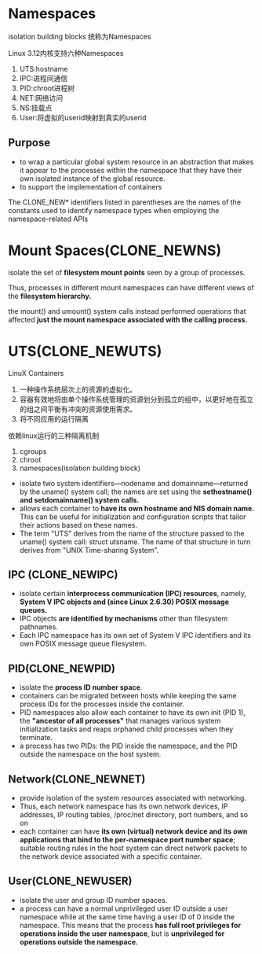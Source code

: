 # Namespaces
isolation building blocks 统称为Namespaces

Linux 3.12内核支持六种Namespaces
1. UTS:hostname
2. IPC:进程间通信
3. PID:chroot进程树
4. NET:网络访问
5. NS:挂载点
6. User:将虚拟的userid映射到真实的userid

## Purpose
- to wrap a particular global system resource in an abstraction that makes it appear to the processes within the namespace that they have their own isolated instance of the global resource.
- to support the implementation of containers



The CLONE_NEW* identifiers listed in parentheses are the names of the constants used to identify namespace types when employing the namespace-related APIs 

# Mount Spaces(CLONE_NEWNS)
isolate the set of **filesystem mount points** seen by a group of processes. 

Thus, processes in different mount namespaces can have different views of the **filesystem hierarchy.**

the mount() and umount() system calls instead performed operations that affected **just the mount namespace associated with the calling process.**

# UTS(CLONE_NEWUTS)
LinuX Containers
1. 一种操作系统层次上的资源的虚拟化。
2. 容器有效地将由单个操作系统管理的资源划分到孤立的组中，以更好地在孤立的组之间平衡有冲突的资源使用需求。
3. 将不同应用的运行隔离

依赖linux运行的三种隔离机制
1. cgroups
2. chroot
3. namespaces(isolation building block)

- isolate two system identifiers—nodename and domainname—returned by the uname() system call; the names are set using the **sethostname() and setdomainname() system calls.**
- allows each container to **have its own hostname and NIS domain name.** This can be useful for initialization and configuration scripts that tailor their actions based on these names. 
- The term "UTS" derives from the name of the structure passed to the uname() system call: struct utsname. The name of that structure in turn derives from "UNIX Time-sharing System". 

## IPC (CLONE_NEWIPC)
- isolate certain **interprocess communication (IPC) resources**, namely, **System V IPC objects and (since Linux 2.6.30) POSIX message queues.** 
- IPC objects **are identified by mechanisms** other than filesystem pathnames. 
- Each IPC namespace has its own set of System V IPC identifiers and its own POSIX message queue filesystem. 

## PID(CLONE_NEWPID)
- isolate the **process ID number space**.
- containers can be migrated between hosts while keeping the same process IDs for the processes inside the container. 
- PID namespaces also allow each container to have its own init (PID 1), the **"ancestor of all processes"** that manages various system initialization tasks and reaps orphaned child processes when they terminate.
- a process has two PIDs: the PID inside the namespace, and the PID outside the namespace on the host system.

## Network(CLONE_NEWNET)
- provide isolation of the system resources associated with networking. 
- Thus, each network namespace has its own network devices, IP addresses, IP routing tables, /proc/net directory, port numbers, and so on
- each container can have **its own (virtual) network device and its own applications that bind to the per-namespace port number space**; suitable routing rules in the host system can direct network packets to the network device associated with a specific container. 

## User(CLONE_NEWUSER)
- isolate the user and group ID number spaces.
- a process can have a normal unprivileged user ID outside a user namespace while at the same time having a user ID of 0 inside the namespace. This means that the process **has full root privileges for operations inside the user namespace**, but is **unprivileged for operations outside the namespace.** 